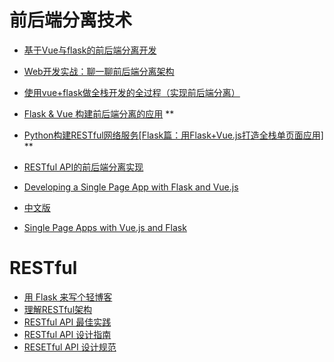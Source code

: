 # 前后端分离技术

- [基于Vue与flask的前后端分离开发](https://github.com/Mcbai/Blog/issues/5)
- [Web开发实战：聊一聊前后端分离架构](https://www.jianshu.com/p/9e17fe1de0d4)
- [使用vue+flask做全栈开发的全过程（实现前后端分离）](https://www.cnblogs.com/yingqml/p/7205147.html)
- [Flask & Vue 构建前后端分离的应用](https://www.cnblogs.com/brifuture/p/10186844.html)       **
- [Python构建RESTful网络服务[Flask篇：用Flask+Vue.js打造全栈单页面应用]](https://zhuanlan.zhihu.com/p/58609388)       **
- [RESTful API的前后端分离实现](http://geocld.github.io/2016/08/27/restful-api/)

- [Developing a Single Page App with Flask and Vue.js](https://testdriven.io/blog/developing-a-single-page-app-with-flask-and-vuejs/)
- [中文版](https://juejin.im/post/5c1f7289f265da612e28a214)
- [Single Page Apps with Vue.js and Flask](https://stackabuse.com/single-page-apps-with-vue-js-and-flask-setting-up-vue-js/)

# RESTful
- [用 Flask 来写个轻博客](https://blog.csdn.net/jmilk/article/category/6518106/1?)
- [理解RESTful架构](http://www.ruanyifeng.com/blog/2011/09/restful.html)
- [RESTful API 最佳实践](http://www.ruanyifeng.com/blog/2018/10/restful-api-best-practices.html)
- [RESTful API 设计指南](http://www.ruanyifeng.com/blog/2014/05/restful_api.html)
- [RESETful API 设计规范](https://godruoyi.com/posts/the-resetful-api-design-specification)